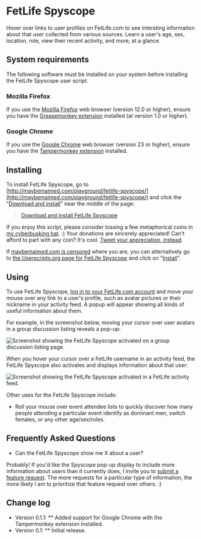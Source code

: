 # FetLife Spyscope

Hover over links to user profiles on FetLife.com to see intersting information about that user collected from various sources. Learn a user's age, sex, location, role, view their recent activity, and more, at a glance.

## System requirements

The following software must be installed on your system before installing the FetLife Spyscope user script.

### Mozilla Firefox

If you use the [Mozilla Firefox](http://getfirefox.com/) web browser (version 12.0 or higher), ensure you have the [Greasemonkey extension](https://addons.mozilla.org/en-US/firefox/addon/greasemonkey/) installed (at version 1.0 or higher).

### Google Chrome

If you use the [Google Chrome](https://chrome.google.com/) web browser (version 23 or higher), ensure you have the [Tampermonkey extension](https://chrome.google.com/webstore/detail/tampermonkey/dhdgffkkebhmkfjojejmpbldmpobfkfo) installed.

## Installing

To install FetLife Spyscope, go to [http://maybemaimed.com/playground/fetlife-spyscope/](http://maybemaimed.com/playground/fetlife-spyscope/) and click the "[Download and install](https://userscripts.org/scripts/source/149731.user.js)" near the middle of the page:

> [Download and install FetLife Spyscope](https://userscripts.org/scripts/source/149731.user.js)

If you enjoy this script, please consider tossing a few metaphorical coins in [my cyberbusking hat](http://maybemaimed.com/cyberbusking/). :) Your donations are sincerely appreciated! Can't afford to part with any coin? It's cool. [Tweet your appreciation, instead](https://twitter.com/intent/tweet?text=Install%20the%20%23FetLife%20Spyscope%20script%20to%20get%20a%20heads%20up%20display%20about%20other%20users%20when%20you%20move%20your%20mouse%20over%20them%3A%20http%3A%2F%2Fmaybemaimed.com%2Fplayground%2Ffetlife-spyscope%2F%20%3AD).

If [maybemaimed.com is censored](http://maybemaimed.com/where-im-censored/) where you are, you can alternatively go to [the Userscripts.org page for FetLife Spyscope](https://userscripts.org/scripts/show/149731) and click on "[Install](http://userscripts.org/scripts/source/149731.user.js)".

## Using

To use FetLife Spyscope, [log in to your FetLife.com account](https://fetlife.com/login) and move your mouse over any link to a user's profile, such as avatar pictures or their nickname in your activity feed. A popup will appear showing all kinds of useful information about them.

For example, in the screenshot below, moving your cursor over user avatars in a group discussion listing reveals a pop-up:

![Screenshot showing the FetLife Spyscope activated on a group discussion listing page.](http://i.imgur.com/URTA2.png)

When you hover your cursor over a FetLife username in an activity feed, the FetLife Spyscope also activates and displays information about that user:

![Screenshot showing the FetLife Spyscope activated in a FetLife activity feed.](http://i.imgur.com/i55EJ.png)

Other uses for the FetLife Spyscope include:

* Roll your mouse over event attendee lists to quickly discover how many people attending a particular event identify as dominant men, switch females, or any other age/sex/roles.

## Frequently Asked Questions

* Can the FetLife Spyscope show me X about a user?

Probably! If you'd like the Spyscope pop-up display to include more information about users than it currently does, I invite you to [submit a feature request](https://github.com/meitar/fetlife-spyscope/issues/new). The more requests for a particular type of information, the more likely I am to prioritize that feature request over others. :)

## Change log

* Version 0.1.1:
** Added support for Google Chrome with the Tampermonkey extension installed.
* Version 0.1:
** Initial release.
